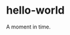# hello-world
<!DOCTYPE html>
<html>
  <head>
    <title>Just Another</title>
  </head>
  <body>
    A moment in time.
  </body>
</html>
